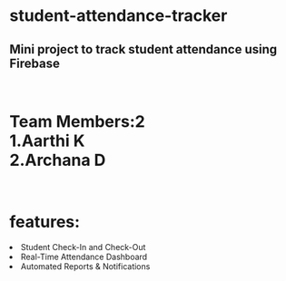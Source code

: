 # student-attendance-tracker<br>
<h2>Mini project to track student attendance using Firebase</h2><br>
<h1>Team Members:2 <br>
1.Aarthi K<br>
2.Archana D </h1><br>
<b><h1>features:<br></h1></b>
<li>Student Check-In and Check-Out</li> 
<li>Real-Time Attendance Dashboard</li>
<li>Automated Reports & Notifications</li><br>
